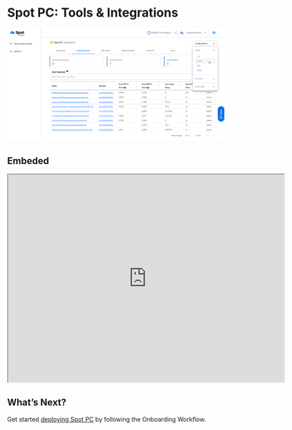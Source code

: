 <meta name="robots" content="noindex">

# Spot PC: Tools & Integrations


[![Test Video](spot-pc/_media/features-01.png)](https://drive.google.com/file/d/1Mp7hMNsbjq7KXHk-AD5bav2NXDFptRpw/view?usp=sharing "Link Title")


## Embeded

<iframe src="https://drive.google.com/file/d/1Mp7hMNsbjq7KXHk-AD5bav2NXDFptRpw/preview" width="640" height="480" allow="autoplay"></iframe>


## What’s Next?

Get started [deploying Spot PC](spot-pc/getting-started/onboarding-workflow) by following the Onboarding Workflow.
